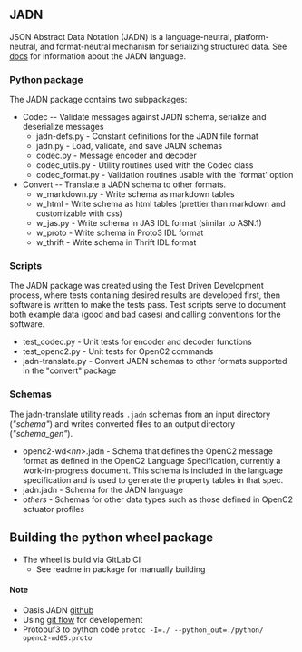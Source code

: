 ## JADN
JSON Abstract Data Notation (JADN) is a language-neutral, platform-neutral,
and format-neutral mechanism for serializing structured data.  See [docs](docs/jadn-overview.md) for
information about the JADN language.

### Python package
The JADN package contains two subpackages:
- Codec -- Validate messages against JADN schema, serialize and deserialize messages
  - jadn-defs.py - Constant definitions for the JADN file format
  - jadn.py - Load, validate, and save JADN schemas
  - codec.py - Message encoder and decoder
  - codec_utils.py - Utility routines used with the Codec class
  - codec_format.py - Validation routines usable with the 'format' option
- Convert -- Translate a JADN schema to other formats.
  - w_markdown.py - Write schema as markdown tables
  - w_html - Write schema as html tables (prettier than markdown and customizable with css)
  - w_jas.py - Write schema in JAS IDL format (similar to ASN.1)
  - w_proto - Write schema in Proto3 IDL format
  - w_thrift - Write schema in Thrift IDL format

### Scripts
The JADN package was created using the Test Driven Development process, where tests containing desired results
are developed first, then software is written to make the tests pass.  Test scripts serve to document both
example data (good and bad cases) and calling conventions for the software.
- test_codec.py - Unit tests for encoder and decoder functions
- test_openc2.py - Unit tests for OpenC2 commands
- jadn-translate.py - Convert JADN schemas to other formats supported in the "convert" package

### Schemas
The jadn-translate utility reads `.jadn` schemas from an input directory (*"schema"*) and writes
converted files to an output directory (*"schema_gen"*).
- openc2-wd\<*nn*>.jadn - Schema that defines the OpenC2 message format as defined in the OpenC2
Language Specification, currently a work-in-progress document.  This schema is included
in the language specification and is used to generate the property tables in that spec.
- jadn.jadn - Schema for the JADN language
- *others* - Schemas for other data types such as those defined in OpenC2 actuator profiles

## Building the python wheel package
- The wheel is build via GitLab CI
    - See readme in package for manually building

#### Note
- Oasis JADN [github](https://github.com/oasis-open/openc2-jadn/)
- Using [git flow](https://danielkummer.github.io/git-flow-cheatsheet/) for developement
- Protobuf3 to python code ```protoc -I=./ --python_out=./python/ openc2-wd05.proto```
